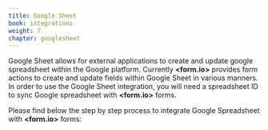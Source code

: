 ```yaml
---
title: Google Sheet
book: integrations
weight: 7
chapter: googlesheet
---
```


Google Sheet allows for external applications to create and update google spreadsheet within the Google platform. Currently **&lt;<span class="text-primary">form</span>.<span class="text-secondary">io</span>&gt;** provides form actions to create and update fields within Google Sheet in various manners. In order to use the Google Sheet integration, you will need a spreadsheet ID to sync Google spreadsheet with **&lt;<span class="text-primary">form</span>.<span class="text-secondary">io</span>&gt;**  forms.

Please find below the step by step process to integrate Google Spreadsheet with **&lt;<span class="text-primary">form</span>.<span class="text-secondary">io</span>&gt;** forms: